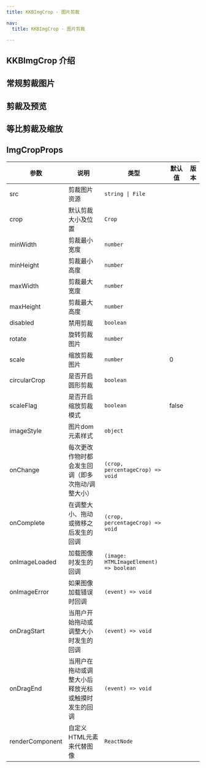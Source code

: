 ```yaml
---
title: KKBImgCrop - 图片剪裁

nav:
  title: KKBImgCrop - 图片剪裁

---
```


## KKBImgCrop 介绍

## 常规剪裁图片

<code src='./demo/basic' title='剪裁简单使用' desc='剪裁图片src支持远程图片和本地File文件模式！'></code>

## 剪裁及预览

<code src='./demo/cropReview' title='剪裁加预览模式' desc='剪裁图片过程中，实时显示剪裁后的图片预览，并且支持默认剪裁大小块定义等！'></code>

## 等比剪裁及缩放

<code src='./demo/cropScale' title='缩放模式' desc='剪裁图片开启缩放图片功能模式，以及按比例剪裁图像！'></code>

## ImgCropProps

| 参数   | 说明     | 类型     | 默认值     | 版本 |
| ----- | -------- | ------- | --------- | --- |
| src | 剪裁图片资源 | `string \| File` |  |  |
| crop | 默认剪裁大小及位置 | `Crop` |  |  |
| minWidth | 剪裁最小宽度 | `number` |  |  |
| minHeight | 剪裁最小高度 | `number` |  |  |
| maxWidth | 剪裁最大宽度 | `number` |  |  |
| maxHeight | 剪裁最大高度 | `number` |  |  |
| disabled | 禁用剪裁 | `boolean` |  |  |
| rotate | 旋转剪裁图片 | `number` |  |  |
| scale | 缩放剪裁图片 | `number` | 0 |  |
| circularCrop | 是否开启圆形剪裁 | `boolean` |  |  |
| scaleFlag | 是否开启缩放剪裁模式 | `boolean` | false |  |
| imageStyle | 图片dom元素样式 | `object` |  |  |
| onChange | 每次更改作物时都会发生回调（即多次拖动/调整大小） | `(crop, percentageCrop) => void` |  |  |
| onComplete | 在调整大小、拖动或微移之后发生的回调 | `(crop, percentageCrop) => void` |  |  |
| onImageLoaded | 加载图像时发生的回调 | `(image: HTMLImageElement) => boolean` |  |  |
| onImageError | 如果图像加载错误时回调 | `(event) => void` |  |  |
| onDragStart | 当用户开始拖动或调整大小时发生的回调 | `(event) => void` |  |  |
| onDragEnd | 当用户在拖动或调整大小后释放光标或触摸时发生的回调 | `(event) => void` |  |  |
| renderComponent | 自定义HTML元素来代替图像 | `ReactNode` |  |  |

